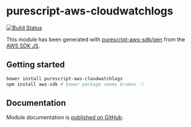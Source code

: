 # purescript-aws-cloudwatchlogs

[![Build Status](https://app.wercker.com/status/5909b9e96d1080804b17a28f72f87b6b/s/master)](https://app.wercker.com/project/byKey/5909b9e96d1080804b17a28f72f87b6b)

This module has been generated with [purescript-aws-sdk/gen](https://github.com/purescript-aws-sdk/gen) from the [AWS SDK JS](https://github.com/aws/aws-sdk-js).

## Getting started

```sh
bower install purescript-aws-cloudwatchlogs
npm install aws-sdk # bower package seems broken :(
```

## Documentation

Module documentation is [published on GitHub](https://github.com/purescript-aws-sdk/purescript-aws-cloudwatchlogs/tree/master/docs).
